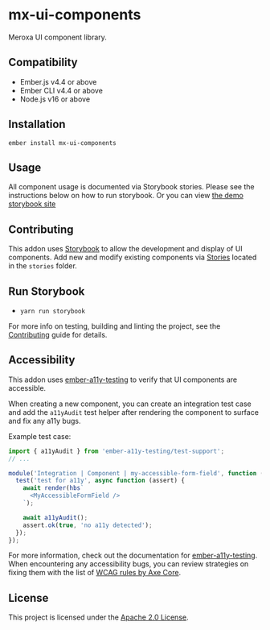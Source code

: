 # mx-ui-components

Meroxa UI component library.

## Compatibility

* Ember.js v4.4 or above
* Ember CLI v4.4 or above
* Node.js v16 or above


## Installation

```
ember install mx-ui-components
```

## Usage

All component usage is documented via Storybook stories. Please see the instructions below on how to run storybook.
Or you can view [the demo storybook site](https://6109b9596e1c1300390c39c5-gbnmeyicen.chromatic.com/?path=/story/fonts--font-sizes)

## Contributing

This addon uses [Storybook](https://storybook.js.org/) to allow the development
and display of UI components. Add new and modify existing components via
[Stories](https://storybook.js.org/docs/react/get-started/whats-a-story)
located in the `stories` folder.

## Run Storybook

- `yarn run storybook`

For more info on testing, building and linting the project,
see the [Contributing](CONTRIBUTING.md) guide for details.

## Accessibility

This addon uses [ember-a11y-testing](https://emberobserver.com/addons/ember-a11y-testing)
to verify that UI components are accessible.

When creating a new component, you can create an integration test case and
add the `a11yAudit` test helper after rendering the component to surface
and fix any a11y bugs.

Example test case:

```javascript
import { a11yAudit } from 'ember-a11y-testing/test-support';
// ...

module('Integration | Component | my-accessible-form-field', function (hooks) {
  test('test for a11y', async function (assert) {
    await render(hbs`
      <MyAccessibleFormField />
    `);

    await a11yAudit();
    assert.ok(true, 'no a11y detected');
  });
});
```

For more information, check out the documentation for [ember-a11y-testing](https://github.com/ember-a11y/ember-a11y-testing#ember-a11y-testing).
When encountering any accessibility bugs, you can review strategies on fixing
them with the list of [WCAG rules by Axe Core](https://github.com/dequelabs/axe-core/blob/develop/doc/rule-descriptions.md).

## License

This project is licensed under the [Apache 2.0 License](LICENSE).
